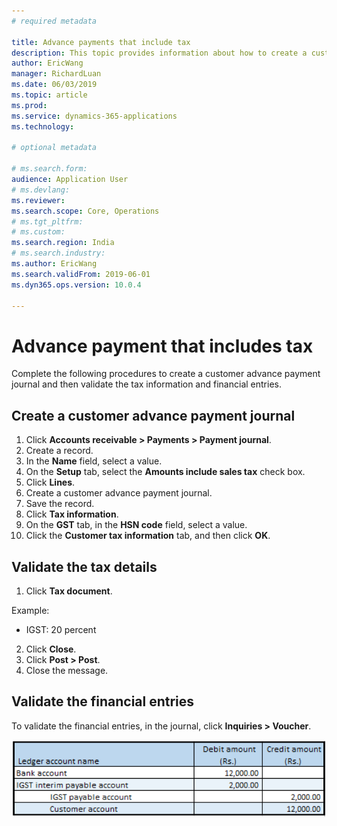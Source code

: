 ```yaml
---
# required metadata

title: Advance payments that include tax
description: This topic provides information about how to create a customer advance payment journal and then validate the tax information and financial entries.
author: EricWang
manager: RichardLuan
ms.date: 06/03/2019
ms.topic: article
ms.prod: 
ms.service: dynamics-365-applications
ms.technology: 

# optional metadata

# ms.search.form: 
audience: Application User
# ms.devlang: 
ms.reviewer: 
ms.search.scope: Core, Operations
# ms.tgt_pltfrm: 
# ms.custom: 
ms.search.region: India
# ms.search.industry: 
ms.author: EricWang
ms.search.validFrom: 2019-06-01
ms.dyn365.ops.version: 10.0.4

---
```


# Advance payment that includes tax
Complete the following procedures to create a customer advance payment journal and then validate the tax information and financial entries. 

## Create a customer advance payment journal

1. Click **Accounts receivable > Payments > Payment journal**.
2. Create a record.
3. In the **Name** field, select a value.
4. On the **Setup** tab, select the **Amounts include sales tax** check box.
5. Click **Lines**.
6. Create a customer advance payment journal.
7. Save the record.
8. Click **Tax information**.
9. On the **GST** tab, in the **HSN code** field, select a value.
10. Click the **Customer tax information** tab, and then click **OK**.

## Validate the tax details

1. Click **Tax document**.

Example:

- IGST: 20 percent

2. Click **Close**.
3. Click **Post > Post**.
4. Close the message.

## Validate the financial entries

To validate the financial entries, in the journal, click **Inquiries > Voucher**.

![](media/Annotation-2019-05-21-131638.png)



